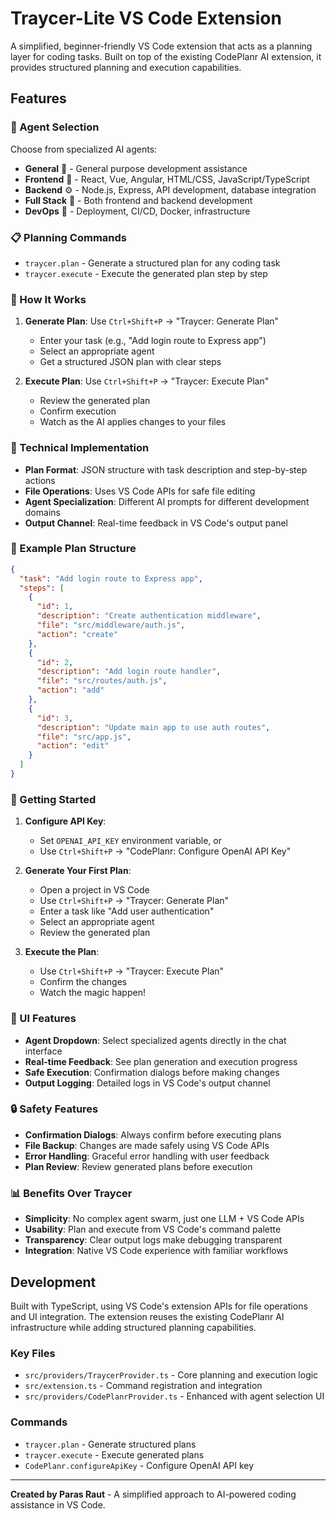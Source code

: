 # Traycer-Lite VS Code Extension

A simplified, beginner-friendly VS Code extension that acts as a planning layer for coding tasks. Built on top of the existing CodePlanr AI extension, it provides structured planning and execution capabilities.

## Features

### 🤖 Agent Selection
Choose from specialized AI agents:
- **General** 🤖 - General purpose development assistance
- **Frontend** 🎨 - React, Vue, Angular, HTML/CSS, JavaScript/TypeScript
- **Backend** ⚙️ - Node.js, Express, API development, database integration
- **Full Stack** 🚀 - Both frontend and backend development
- **DevOps** 🐳 - Deployment, CI/CD, Docker, infrastructure

### 📋 Planning Commands
- `traycer.plan` - Generate a structured plan for any coding task
- `traycer.execute` - Execute the generated plan step by step

### 🎯 How It Works

1. **Generate Plan**: Use `Ctrl+Shift+P` → "Traycer: Generate Plan"
   - Enter your task (e.g., "Add login route to Express app")
   - Select an appropriate agent
   - Get a structured JSON plan with clear steps

2. **Execute Plan**: Use `Ctrl+Shift+P` → "Traycer: Execute Plan"
   - Review the generated plan
   - Confirm execution
   - Watch as the AI applies changes to your files

### 🔧 Technical Implementation

- **Plan Format**: JSON structure with task description and step-by-step actions
- **File Operations**: Uses VS Code APIs for safe file editing
- **Agent Specialization**: Different AI prompts for different development domains
- **Output Channel**: Real-time feedback in VS Code's output panel

### 📝 Example Plan Structure

```json
{
  "task": "Add login route to Express app",
  "steps": [
    {
      "id": 1,
      "description": "Create authentication middleware",
      "file": "src/middleware/auth.js",
      "action": "create"
    },
    {
      "id": 2,
      "description": "Add login route handler",
      "file": "src/routes/auth.js",
      "action": "add"
    },
    {
      "id": 3,
      "description": "Update main app to use auth routes",
      "file": "src/app.js",
      "action": "edit"
    }
  ]
}
```

### 🚀 Getting Started

1. **Configure API Key**: 
   - Set `OPENAI_API_KEY` environment variable, or
   - Use `Ctrl+Shift+P` → "CodePlanr: Configure OpenAI API Key"

2. **Generate Your First Plan**:
   - Open a project in VS Code
   - Use `Ctrl+Shift+P` → "Traycer: Generate Plan"
   - Enter a task like "Add user authentication"
   - Select an appropriate agent
   - Review the generated plan

3. **Execute the Plan**:
   - Use `Ctrl+Shift+P` → "Traycer: Execute Plan"
   - Confirm the changes
   - Watch the magic happen!

### 🎨 UI Features

- **Agent Dropdown**: Select specialized agents directly in the chat interface
- **Real-time Feedback**: See plan generation and execution progress
- **Safe Execution**: Confirmation dialogs before making changes
- **Output Logging**: Detailed logs in VS Code's output channel

### 🔒 Safety Features

- **Confirmation Dialogs**: Always confirm before executing plans
- **File Backup**: Changes are made safely using VS Code APIs
- **Error Handling**: Graceful error handling with user feedback
- **Plan Review**: Review generated plans before execution

### 📊 Benefits Over Traycer

- **Simplicity**: No complex agent swarm, just one LLM + VS Code APIs
- **Usability**: Plan and execute from VS Code's command palette
- **Transparency**: Clear output logs make debugging transparent
- **Integration**: Native VS Code experience with familiar workflows

## Development

Built with TypeScript, using VS Code's extension APIs for file operations and UI integration. The extension reuses the existing CodePlanr AI infrastructure while adding structured planning capabilities.

### Key Files

- `src/providers/TraycerProvider.ts` - Core planning and execution logic
- `src/extension.ts` - Command registration and integration
- `src/providers/CodePlanrProvider.ts` - Enhanced with agent selection UI

### Commands

- `traycer.plan` - Generate structured plans
- `traycer.execute` - Execute generated plans
- `CodePlanr.configureApiKey` - Configure OpenAI API key

---

**Created by Paras Raut** - A simplified approach to AI-powered coding assistance in VS Code.
